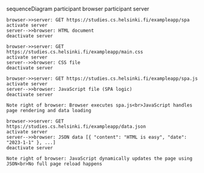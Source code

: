 sequenceDiagram
    participant browser
    participant server

    browser->>server: GET https://studies.cs.helsinki.fi/exampleapp/spa
    activate server
    server-->>browser: HTML document
    deactivate server

    browser->>server: GET https://studies.cs.helsinki.fi/exampleapp/main.css
    activate server
    server-->>browser: CSS file
    deactivate server

    browser->>server: GET https://studies.cs.helsinki.fi/exampleapp/spa.js
    activate server
    server-->>browser: JavaScript file (SPA logic)
    deactivate server

    Note right of browser: Browser executes spa.js<br>JavaScript handles page rendering and data loading

    browser->>server: GET https://studies.cs.helsinki.fi/exampleapp/data.json
    activate server
    server-->>browser: JSON data [{ "content": "HTML is easy", "date": "2023-1-1" }, ...]
    deactivate server

    Note right of browser: JavaScript dynamically updates the page using JSON<br>No full page reload happens
